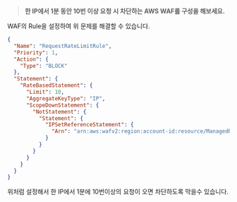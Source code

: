 > **한 IP에서 1분 동안 10번 이상 요청 시 차단하는 AWS WAF를 구성을 해보세요.**

WAF의 Rule을 설정하여 위 문제를 해결할 수 있습니다.

```json
{
  "Name": "RequestRateLimitRule",
  "Priority": 1,
  "Action": {
    "Type": "BLOCK"
  },
  "Statement": {
    "RateBasedStatement": {
      "Limit": 10,
      "AggregateKeyType": "IP",
      "ScopeDownStatement": {
        "NotStatement": {
          "Statement": {
            "IPSetReferenceStatement": {
              "Arn": "arn:aws:wafv2:region:account-id:resource/ManagedRuleSetIPSet/IPSetForWhiteList"
            }
          }
        }
      }
    }
  }
}
```

위처럼 설정해서 한 IP에서 1분에 10번이상의 요청이 오면 차단하도록 막을수 있습니다.